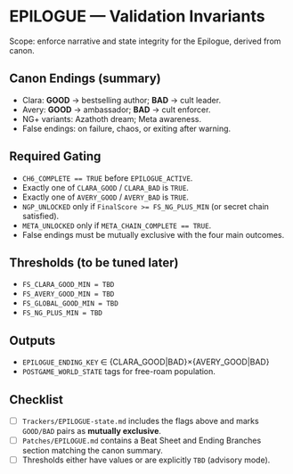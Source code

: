 # EPILOGUE — Validation Invariants

Scope: enforce narrative and state integrity for the Epilogue, derived from canon.

## Canon Endings (summary)
- Clara: **GOOD** → bestselling author; **BAD** → cult leader.
- Avery: **GOOD** → ambassador; **BAD** → cult enforcer.
- NG+ variants: Azathoth dream; Meta awareness.
- False endings: on failure, chaos, or exiting after warning.

## Required Gating
- `CH6_COMPLETE == TRUE` before `EPILOGUE_ACTIVE`.
- Exactly one of `CLARA_GOOD` / `CLARA_BAD` is `TRUE`.
- Exactly one of `AVERY_GOOD` / `AVERY_BAD` is `TRUE`.
- `NGP_UNLOCKED` only if `FinalScore >= FS_NG_PLUS_MIN` (or secret chain satisfied).
- `META_UNLOCKED` only if `META_CHAIN_COMPLETE == TRUE`.
- False endings must be mutually exclusive with the four main outcomes.

## Thresholds (to be tuned later)
- `FS_CLARA_GOOD_MIN = TBD`
- `FS_AVERY_GOOD_MIN = TBD`
- `FS_GLOBAL_GOOD_MIN = TBD`
- `FS_NG_PLUS_MIN = TBD`

## Outputs
- `EPILOGUE_ENDING_KEY` ∈ {CLARA_GOOD|BAD}×{AVERY_GOOD|BAD}
- `POSTGAME_WORLD_STATE` tags for free-roam population.

## Checklist
- [ ] `Trackers/EPILOGUE-state.md` includes the flags above and marks `GOOD/BAD` pairs as **mutually exclusive**.
- [ ] `Patches/EPILOGUE.md` contains a Beat Sheet and Ending Branches section matching the canon summary.
- [ ] Thresholds either have values or are explicitly `TBD` (advisory mode).
